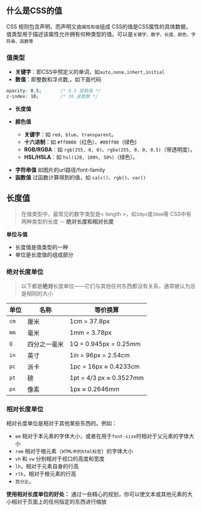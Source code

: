 
## 什么是CSS的值

CSS 规则包含声明，而声明又由`属性和值`组成
CSS的值是CSS属性的具体数据，值类型用于描述该属性允许拥有何种类型的值。可以是`关键字、数字、长度、颜色、字符串、函数等`

### 值类型

* **关键字**：即CSS中预定义的单词，如`auto,none,inhert,initial`
* **数值**：即整数和浮点数,，如下面代码
```css
opacity: 0.5;       /* 0.5 是数值 */
z-index: 10;        /* 10 是整数 */
```

* **长度值**

* **颜色值**
     - **关键字**：如 `red`、`blue`、`transparent`。
     - **十六进制**：如 `#ff0000`（红色）、`#00ff00`（绿色)
     - **RGB/RGBA**：如 `rgb(255, 0, 0)`、`rgba(255, 0, 0, 0.5)`（带透明度）。
     - **HSL/HSLA**：如 `hsl(120, 100%, 50%)`（绿色）。
- **字符串值** 如图片的url路径/font-family
- **函数值** 过函数计算得到的值，如 `calc()`、`rgb()`、`var()`
## 长度值

> 在值类型中，最常见的数字类型是< length >，如`10px`或`30em`等
> CSS中有两种类型的长度 -- **绝对长度和相对长度**

**单位与值**
* 长度值是值类型的一种
* 单位是长度值的组成部分

### 绝对长度单位

> 以下都是**绝对**长度单位——它们与其他任何东西都没有关系，通常被认为总是相同的大小

|单位|名称|等价换算|
|---|---|---|
|`cm`|厘米|1cm = 37.8px|
|`mm`|毫米|1mm = 3.78px|
|`Q`|四分之一毫米|1Q = 0.945px = 0.25mm|
|`in`|英寸|1in = 96px = 2.54cm|
|`pc`|派卡|1pc = 16px ≈ 0.4233cm|
|`pt`|磅|1pt = 4/3 px ≈ 0.3527mm|
|`px`|像素|1px ≈ 0.2646mm|

### 相对长度单位

相对长度单位是相对于其他某些东西的。例如：

- `em` 相对于本元素的字体大小，或者在用于`font-size`时相对于父元素的字体大小
- `rem` 相对于根元素（`HTML中的html标签`）的字体大小
- `vh` 和 `vw` 分别相对于视口的高度和宽度
- `lh`，相对于元素自身的行高
- `rlh`，相对于根元素的行高
- `百分比`，

**使用相对长度单位的好处：**
通过一些精心的规划，你可以使文本或其他元素的大小相对于页面上的任何指定的东西进行缩放




